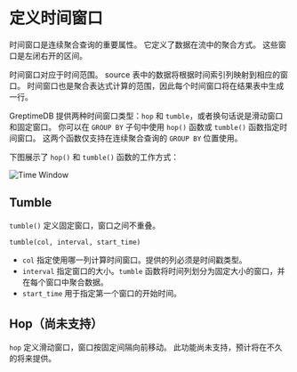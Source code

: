 # 定义时间窗口

时间窗口是连续聚合查询的重要属性。
它定义了数据在流中的聚合方式。
这些窗口是左闭右开的区间。

时间窗口对应于时间范围。
source 表中的数据将根据时间索引列映射到相应的窗口。
时间窗口也是聚合表达式计算的范围，因此每个时间窗口将在结果表中生成一行。

GreptimeDB 提供两种时间窗口类型：`hop` 和 `tumble`，或者换句话说是滑动窗口和固定窗口。
你可以在 `GROUP BY` 子句中使用 `hop()` 函数或 `tumble()` 函数指定时间窗口。
这两个函数仅支持在连续聚合查询的 `GROUP BY` 位置使用。

下图展示了 `hop()` 和 `tumble()` 函数的工作方式：

![Time Window](/time-window.svg)

## Tumble

`tumble()` 定义固定窗口，窗口之间不重叠。

```
tumble(col, interval, start_time)
```

- `col` 指定使用哪一列计算时间窗口。提供的列必须是时间戳类型。
- `interval` 指定窗口的大小。`tumble` 函数将时间列划分为固定大小的窗口，并在每个窗口中聚合数据。
- `start_time` 用于指定第一个窗口的开始时间。
<!-- `start_time` 是一个可选参数，用于指定第一个窗口的开始时间。如果未提供，开始时间将与日历对齐。 -->

## Hop（尚未支持）

`hop` 定义滑动窗口，窗口按固定间隔向前移动。
此功能尚未支持，预计将在不久的将来提供。

<!-- `hop` defines sliding window that moves forward by a fixed interval. It signature is like the following:

```
hop(col, size_interval, hop_interval, <start_time>)
```

Where `col` specifies use which column to compute the time window. The provided column must have a timestamp type.

`size_interval` specifies the size of each window, while `hop_interval` specifies the delta between two windows' start timestamp. You can think the `tumble()` function as a special case of `hop()` function where the `size_interval` and `hop_interval` are the same.

`start_time` is an optional parameter to specify the start time of the first window. If not provided, the start time will be aligned to calender. -->
